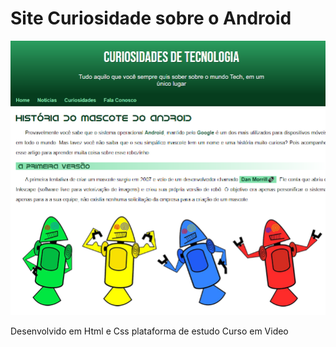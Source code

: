 # Site Curiosidade sobre o Android

![preview](./.github/preview.png)

 Desenvolvido em Html e Css plataforma de estudo Curso em Video
